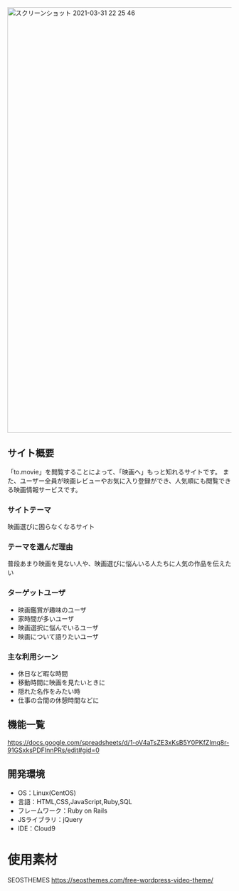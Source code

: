 <img width="956" alt="スクリーンショット 2021-03-31 22 25 46" src="https://user-images.githubusercontent.com/76623704/113151507-1d453780-9270-11eb-83f9-7efb11a7e9fd.png">

## サイト概要
「to.movie」を閲覧することによって、「映画へ」もっと知れるサイトです。
また、ユーザー全員が映画レビューやお気に入り登録ができ、人気順にも閲覧できる映画情報サービスです。


### サイトテーマ
映画選びに困らなくなるサイト

### テーマを選んだ理由
普段あまり映画を見ない人や、映画選びに悩んいる人たちに人気の作品を伝えたい

### ターゲットユーザ
- 映画鑑賞が趣味のユーザ
- 家時間が多いユーザ
- 映画選択に悩んでいるユーザ
- 映画について語りたいユーザ

### 主な利用シーン
- 休日など暇な時間
- 移動時間に映画を見たいときに
- 隠れた名作をみたい時
- 仕事の合間の休憩時間などに

## 機能一覧
 https://docs.google.com/spreadsheets/d/1-oV4aTsZE3xKsB5Y0PKfZImq8r-91GSxksPDFInnPRs/edit#gid=0 

## 開発環境
- OS：Linux(CentOS)
- 言語：HTML,CSS,JavaScript,Ruby,SQL
- フレームワーク：Ruby on Rails
- JSライブラリ：jQuery
- IDE：Cloud9

# 使用素材
SEOSTHEMES
https://seosthemes.com/free-wordpress-video-theme/
